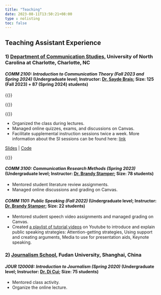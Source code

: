 ```yaml
---
title: "Teaching"
date: 2023-08-11T13:50:21+08:00
type : nolisting
toc: false
---
```


## Teaching Assistant Experience

### 1) [Department of Communication Studies](https://communication.charlotte.edu/), University of North Carolina at Charlotte, Charlotte, NC

#### ***COMM 2100: Introduction to Communication Theory (Fall 2023 and Spring 2024)*** (Undergraduate level; Instructor: [Dr. Sayde Brais](https://www.linkedin.com/in/saydejbrais/); Size: 125 (Fall 2023) + 87 (Spring 2024) students)

{{<columns>}}

{{<figure-a src="/image/hello.png" link="https://comm2100.kristenjz.com/" >}}

{{<column>}}

- Organized the class during lectures.
- Managed online quizzes, exams, and discussions on Canvas.
- Facilitate supplemental instruction sessions twice a week. More information about the SI sessions can be found here: [link](https://comm2100.kristenjz.com/)

[Slides](https://comm2100.kristenjz.com/slides/) | [Code](https://github.com/KristenJZ/comm2100)

{{<endcolumn>}}

#### ***COMM 3100: Communication Research Methods (Spring 2023)*** (Undergraduate level; Instructor: [Dr. Brandy Stamper](https://pages.charlotte.edu/brandy-stamper/); Size: 78 students)

- Mentored student literature review assignments.
- Managed online discussions and grading on Canvas.


#### ***COMM 1101: Public Speaking (Fall 2022)*** (Undergraduate level; Instructor: [Dr. Brandy Stamper](https://pages.charlotte.edu/brandy-stamper/); Size: 22 students)

- Mentored student speech video assignments and managed grading on Canvas. 
- Created [a playlist of tutorial videos](https://www.youtube.com/watch?v=XqDUNo9Qy5E&list=PL_Q8KSxkpW2XvVG8qvH9NMsRqXuXDYMsj) on Youtube to introduce and explain public speaking strategies: Attention-getting strategies, Using support and creating arguments, Media to use for presentation aids, Keynote speaking.


### 2) [Journalism School](http://www.xwxy.fudan.edu.cn/n1339/index.html), Fudan University, Shanghai, China

#### ***JOUR 120008: Introduction to Journalism (Spring 2020)*** (Undergraduate level; Instructor: [Dr. Di Cui](http://www.xwxy.fudan.edu.cn/node2/fdxwxy/n1339/n1340/n1344/n1370/n1372/u1ai112758.html); Size: 75 students)


- Mentored class activity.
- Organize the online lecture.

